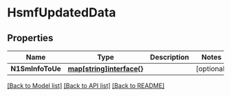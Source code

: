 # HsmfUpdatedData

## Properties
Name | Type | Description | Notes
------------ | ------------- | ------------- | -------------
**N1SmInfoToUe** | [**map[string]interface{}**](object.md) |  | [optional] 

[[Back to Model list]](../README.md#documentation-for-models) [[Back to API list]](../README.md#documentation-for-api-endpoints) [[Back to README]](../README.md)


